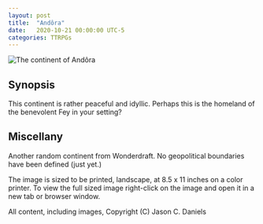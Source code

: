 ```yaml
---
layout: post
title:  "Andôra"
date:   2020-10-21 00:00:00 UTC-5  
categories: TTRPGs
---
```

![The continent of Andôra](/ttrpgs/maps/Andôra.jpg)

## Synopsis

This continent is rather peaceful and idyllic. Perhaps this is the homeland of the benevolent Fey 
in your setting?

## Miscellany

Another random continent from Wonderdraft. No geopolitical boundaries have been defined (just yet.)

The image is sized to be printed, landscape, at 8.5 x 11 inches on a color printer.
To view the full sized image right-click on the image and open it in a new tab or browser window.

All content, including images, Copyright (C) Jason C. Daniels

